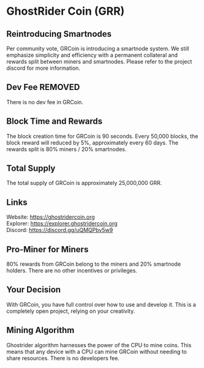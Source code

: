 # GhostRider Coin (GRR)

## Reintroducing Smartnodes

Per community vote, GRCoin is introducing a smartnode system. We still emphasize simplicity and efficiency with a permanent collateral and rewards split between miners and smartnodes. Please refer to the project discord for more information.

## Dev Fee REMOVED

There is no dev fee in GRCoin.

## Block Time and Rewards

The block creation time for GRCoin is 90 seconds. Every 50,000 blocks, the block reward will reduced by 5%, approximately every 60 days. The rewards split is 80% miners / 20% smartnodes.

## Total Supply

The total supply of GRCoin is approximately 25,000,000 GRR.

## Links
Website: https://ghostridercoin.org  
Explorer: https://explorer.ghostridercoin.org  
Discord: https://discord.gg/uQMQPbv5w9  

## Pro-Miner for Miners

80% rewards from GRCoin belong to the miners and 20% smartnode holders. There are no other incentives or privileges.

## Your Decision

With GRCoin, you have full control over how to use and develop it. This is a completely open project, relying on your creativity.

## Mining Algorithm

Ghostrider algorithm harnesses the power of the CPU to mine coins. This means that any device with a CPU can mine GRCoin without needing to share resources. There is no developers fee.


